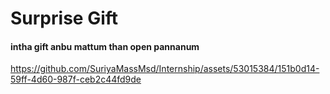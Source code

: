 # Surprise Gift

#### intha gift anbu mattum than open pannanum


https://github.com/SuriyaMassMsd/Internship/assets/53015384/151b0d14-59ff-4d60-987f-ceb2c44fd9de
